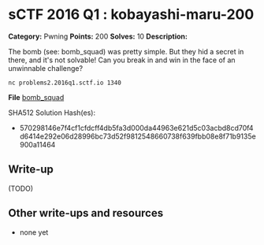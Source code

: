 # sCTF 2016 Q1 : kobayashi-maru-200

**Category:** Pwning
**Points:** 200
**Solves:** 10
**Description:**

The bomb (see: bomb_squad) was pretty simple. But they hid a secret in there, and it's not solvable! Can you break in and win in the face of an unwinnable challenge?

    nc problems2.2016q1.sctf.io 1340

**File**
[bomb_squad](https://github.com/ctfs/write-ups-2016/tree/master/sctf-2016-q1/reversing/bomb-squad-130/bomb_squad)

SHA512 Solution Hash(es):
* 570298146e7f4cf1cfdcff4db5fa3d000da44963e621d5c03acbd8cd70f4d6414e292e06d28996bc73d52f9812548660738f639fbb08e8f71b9135e900a11464



## Write-up

(TODO)

## Other write-ups and resources

* none yet
